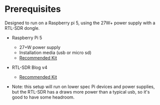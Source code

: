 # Prerequisites

Designed to run on a Raspberry pi 5, using the 27W+ power supply with a RTL-SDR dongle.

- Raspberry Pi 5
  - 27+W power supply
  - Installation media (usb or micro sd)
  - [Recommended Kit](https://www.amazon.com/CanaKit-Raspberry-Starter-Kit-PRO/dp/B0CRSNCJ6Y)
- RTL-SDR Blog v4
  - [Recommended Kit](https://www.amazon.com/RTL-SDR-Blog-RTL2832U-Software-Defined/dp/B0CD7558GT)

- Note: this setup will run on lower spec Pi devices and power supplies, but the RTL-SDR has a draws more power than a typical usb, so it's good to have some headroom.